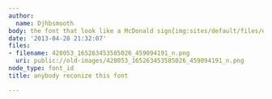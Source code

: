 ```yaml
---
author:
  name: Djhbsmooth
body: the font that look like a McDonald sign[img:sites/default/files/old-images/428053_165263453585026_459094191_n_4789.png]
date: '2013-04-28 21:32:07'
files:
- filename: 428053_165263453585026_459094191_n.png
  uri: public://old-images/428053_165263453585026_459094191_n.png
node_type: font_id
title: anybody reconize this font

---
```

